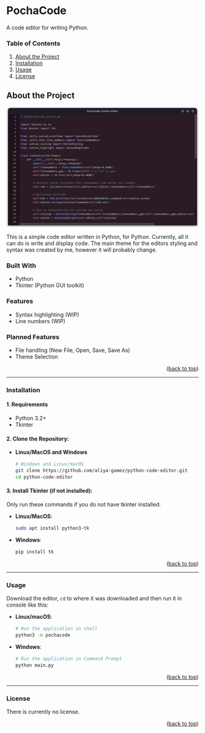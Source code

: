 <a id="readme-top"></a> 
<!--<p align="right">(<a href="#readme-top">back to top</a>)</p>-->
<!-- 

Project Name:       PochaCode
Repository Name:    python-code-editor

-->

# PochaCode
A code editor for writing Python.

### Table of Contents
1. [About the Project](#about-the-project)
2. [Installation](#installation)
3. [Usage](#usage)
4. [License](#license)

## About the Project

<img src="docs/screenshot.png">

This is a simple code editor written in Python, for Python. Currently, all it can do is write and display code. The main theme for the editors styling and syntax was created by me, however it will probably change.

### Built With

- Python
- Tkinter (Python GUI toolkit)

### Features

- Syntax highlighting (WIP)
- Line numbers (WIP)

### Planned Features

- File handling (New File, Open, Save, Save As)
- Theme Selection

<p align="right">(<a href="#readme-top">back to top</a>)</p>

---

### Installation

#### 1. Requirements

- Python 3.2+
- Tkinter

#### 2. Clone the Repository:
- **Linux/MacOS and Windows**
  ```bash
  # Windows and Linux/macOS
  git clone https://github.com/aliya-gamez/python-code-editor.git
  cd python-code-editor
  ```

#### 3. Install Tkinter (if not installed):
Only run these commands if you do not have tkinter installed.
- **Linux/MacOS**:
  ```bash
  sudo apt install python3-tk
  ```
- **Windows**:
  ```bash
  pip install tk
  ```

 <p align="right">(<a href="#readme-top">back to top</a>)</p>



---

### Usage

Download the editor, ```cd``` to where it was downloaded and then run it in console like this:

- **Linux/macOS**:
  ```bash
  # Run the application in shell
  python3 -m pochacode
  ```

- **Windows**:
  ```bash
  # Run the application in Command Prompt
  python main.py
  ```

 <p align="right">(<a href="#readme-top">back to top</a>)</p>
 
---

### License

There is currently no license.

 <p align="right">(<a href="#readme-top">back to top</a>)</p>